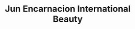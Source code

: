 ---
title: "Jun Encarnacion International Beauty"
url: /los-angeles/jun-encarnacion-international-beauty/
shop: beauty
---